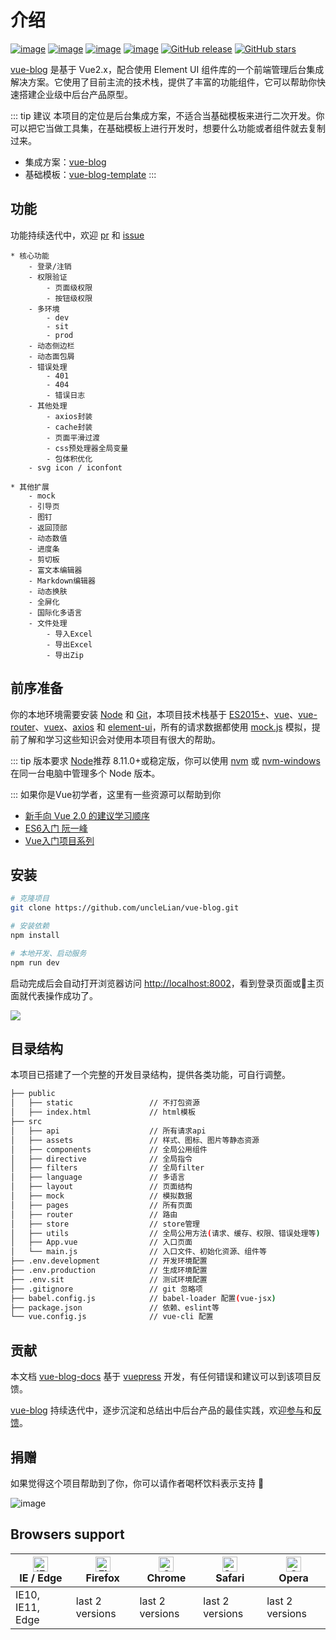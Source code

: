# 介绍

[![image](https://img.shields.io/badge/vue-2.6.8-brightgreen.svg)](https://github.com/vuejs/vue)
[![image](https://img.shields.io/badge/vue--router-3.0.2-brightgreen.svg)](https://github.com/vuejs/vue-router)
[![image](https://img.shields.io/badge/vuex-3.1.0-brightgreen.svg)](https://github.com/vuejs/vuex)
[![image](https://img.shields.io/badge/element--ui-2.7.0-9cf.svg)](https://github.com/ElemeFE/element)
[![GitHub release](https://img.shields.io/github/release/uncleLian/vue-blog.svg)](https://github.com/uncleLian/vue-blog/releases)
[![GitHub stars](https://img.shields.io/github/stars/uncleLian/vue-blog.svg?style=social&label=Stars)](https://github.com/uncleLian/vue-blog)


[vue-blog](https://github.com/uncleLian/vue-blog) 是基于 Vue2.x，配合使用 Element UI 组件库的一个前端管理后台集成解决方案。它使用了目前主流的技术栈，提供了丰富的功能组件，它可以帮助你快速搭建企业级中后台产品原型。

::: tip 建议
本项目的定位是后台集成方案，不适合当基础模板来进行二次开发。你可以把它当做工具集，在基础模板上进行开发时，想要什么功能或者组件就去复制过来。

- 集成方案：[vue-blog](https://github.com/uncleLian/vue-blog)
- 基础模板：[vue-blog-template](https://github.com/uncleLian/vueBlog-template)
:::

## 功能
功能持续迭代中，欢迎 [pr](https://github.com/uncleLian/vue-blog/pulls) 和 [issue](https://github.com/uncleLian/vue-blog/issues)

``` 
* 核心功能
    - 登录/注销
    - 权限验证
        - 页面级权限
        - 按钮级权限
    - 多环境
        - dev
        - sit
        - prod
    - 动态侧边栏
    - 动态面包屑
    - 错误处理
        - 401
        - 404
        - 错误日志
    - 其他处理
        - axios封装
        - cache封装
        - 页面平滑过渡
        - css预处理器全局变量
        - 包体积优化
    - svg icon / iconfont

* 其他扩展
    - mock
    - 引导页
    - 图钉
    - 返回顶部
    - 动态数值
    - 进度条
    - 剪切板
    - 富文本编辑器
    - Markdown编辑器
    - 动态换肤
    - 全屏化
    - 国际化多语言
    - 文件处理
        - 导入Excel
        - 导出Excel
        - 导出Zip

```

## 前序准备
你的本地环境需要安装 [Node](https://nodejs.org/en/) 和 [Git](https://git-scm.com/)，本项目技术栈基于 [ES2015+](http://es6.ruanyifeng.com/)、[vue](https://cn.vuejs.org)、[vue-router](https://router.vuejs.org/zh-cn/)、[vuex](https://vuex.vuejs.org/zh-cn/)、[axios](https://github.com/axios/axios) 和 [element-ui](http://element-cn.eleme.io/#/zh-CN/component/installation)，所有的请求数据都使用 [mock.js](http://mockjs.com/) 模拟，提前了解和学习这些知识会对使用本项目有很大的帮助。

::: tip 版本要求
[Node](https://nodejs.org/en/)推荐 8.11.0+或稳定版，你可以使用 [nvm](https://github.com/creationix/nvm) 或 [nvm-windows](https://github.com/coreybutler/nvm-windows) 在同一台电脑中管理多个 Node 版本。

:::
如果你是Vue初学者，这里有一些资源可以帮助到你

- [新手向 Vue 2.0 的建议学习顺序](https://zhuanlan.zhihu.com/p/23134551?refer=evanyou)
- [ES6入门 阮一峰](http://es6.ruanyifeng.com/)
- [Vue入门项目系列](https://github.com/uncleLian/vue2-echo)

## 安装
```bash
# 克隆项目
git clone https://github.com/uncleLian/vue-blog.git

# 安装依赖
npm install

# 本地开发、启动服务
npm run dev
```
启动完成后会自动打开浏览器访问 [http://localhost:8002](http://localhost:8002)，看到登录页面或主页面就代表操作成功了。

![](http://poci6sbqi.bkt.clouddn.com/vue-blog-index.png)

## 目录结构
本项目已搭建了一个完整的开发目录结构，提供各类功能，可自行调整。

```bash
├── public                     
│   ├── static                 // 不打包资源
│   ├── index.html             // html模板
├── src                        
│   ├── api                    // 所有请求api
│   ├── assets                 // 样式、图标、图片等静态资源
│   ├── components             // 全局公用组件
│   ├── directive              // 全局指令
│   ├── filters                // 全局filter
│   ├── language               // 多语言
│   ├── layout                 // 页面结构
│   ├── mock                   // 模拟数据
│   ├── pages                  // 所有页面
│   ├── router                 // 路由
│   ├── store                  // store管理
│   ├── utils                  // 全局公用方法(请求、缓存、权限、错误处理等)
│   ├── App.vue                // 入口页面
│   └── main.js                // 入口文件、初始化资源、组件等
├── .env.development           // 开发环境配置
├── .env.production            // 生成环境配置
├── .env.sit                   // 测试环境配置
├── .gitignore                 // git 忽略项
├── babel.config.js            // babel-loader 配置(vue-jsx)
├── package.json               // 依赖、eslint等
└── vue.config.js              // vue-cli 配置
```

## 贡献

本文档 [vue-blog-docs]() 基于 [vuepress](https://github.com/vuejs/vuepress) 开发，有任何错误和建议可以到该项目反馈。

[vue-blog](https://github.com/uncleLian/vue-blog) 持续迭代中，逐步沉淀和总结出中后台产品的最佳实践，欢迎[参与](https://github.com/uncleLian/vue-blog/pulls)和[反馈](https://github.com/uncleLian/vue-blog/issues)。

## 捐赠

如果觉得这个项目帮助到了你，你可以请作者喝杯饮料表示支持 :green_heart:

![image](http://poci6sbqi.bkt.clouddn.com/donate.jpg)

## Browsers support

| [<img src="https://raw.githubusercontent.com/alrra/browser-logos/master/src/edge/edge_48x48.png" alt="IE / Edge" width="24px" height="24px" />](http://godban.github.io/browsers-support-badges/)</br>IE / Edge | [<img src="https://raw.githubusercontent.com/alrra/browser-logos/master/src/firefox/firefox_48x48.png" alt="Firefox" width="24px" height="24px" />](http://godban.github.io/browsers-support-badges/)</br>Firefox | [<img src="https://raw.githubusercontent.com/alrra/browser-logos/master/src/chrome/chrome_48x48.png" alt="Chrome" width="24px" height="24px" />](http://godban.github.io/browsers-support-badges/)</br>Chrome | [<img src="https://raw.githubusercontent.com/alrra/browser-logos/master/src/safari/safari_48x48.png" alt="Safari" width="24px" height="24px" />](http://godban.github.io/browsers-support-badges/)</br>Safari | [<img src="https://raw.githubusercontent.com/alrra/browser-logos/master/src/opera/opera_48x48.png" alt="Opera" width="24px" height="24px" />](http://godban.github.io/browsers-support-badges/)</br>Opera |
| --------- | --------- | --------- | --------- | --------- |
| IE10, IE11, Edge| last 2 versions| last 2 versions| last 2 versions| last 2 versions
